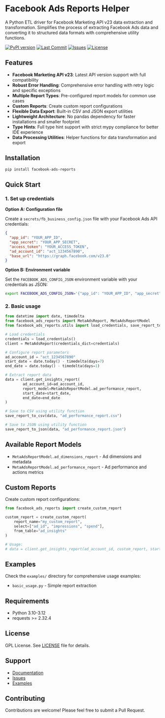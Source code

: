# Facebook Ads Reports Helper

A Python ETL driver for Facebook Marketing API v23 data extraction and transformation. Simplifies the process of extracting Facebook Ads data and converting it to structured data formats with comprehensive utility functions.

[![PyPI version](https://img.shields.io/pypi/v/facebook-ads-reports)](https://pypi.org/project/facebook-ads-reports/)
[![Last Commit](https://img.shields.io/github/last-commit/machado000/facebook-ads-reports)](https://github.com/machado000/facebook-ads-reports/commits/main)
[![Issues](https://img.shields.io/github/issues/machado000/facebook-ads-reports)](https://github.com/machado000/facebook-ads-reports/issues)
[![License](https://img.shields.io/badge/License-GPL-yellow.svg)](https://github.com/machado000/facebook-ads-reports/blob/main/LICENSE)

## Features

- **Facebook Marketing API v23**: Latest API version support with full compatibility
- **Robust Error Handling**: Comprehensive error handling with retry logic and specific exceptions
- **Multiple Report Types**: Pre-configured report models for common use cases
- **Custom Reports**: Create custom report configurations
- **Flexible Data Export**: Built-in CSV and JSON export utilities
- **Lightweight Architecture**: No pandas dependency for faster installations and smaller footprint
- **Type Hints**: Full type hint support with strict mypy compliance for better IDE experience
- **Data Processing Utilities**: Helper functions for data transformation and export

## Installation

```bash
pip install facebook-ads-reports
```

## Quick Start

### 1. Set up credentials

**Option A: Configuration file**

Create a `secrets/fb_business_config.json` file with your Facebook Ads API credentials:

```json
{
  "app_id": "YOUR_APP_ID",
  "app_secret": "YOUR_APP_SECRET",
  "access_token": "YOUR_ACCESS_TOKEN",
  "ad_account_id": "act_1234567890",
  "base_url": "https://graph.facebook.com/v23.0"
}
```

**Option B: Environment variable**

Set the `FACEBOOK_ADS_CONFIG_JSON` environment variable with your credentials as JSON:

```bash
export FACEBOOK_ADS_CONFIG_JSON='{"app_id": "YOUR_APP_ID", "app_secret": "YOUR_APP_SECRET", "access_token": "YOUR_ACCESS_TOKEN", "ad_account_id": "act_1234567890", "base_url": "https://graph.facebook.com/v23.0"}'
```

### 2. Basic usage

```python
from datetime import date, timedelta
from facebook_ads_reports import MetaAdsReport, MetaAdsReportModel
from facebook_ads_reports.utils import load_credentials, save_report_to_csv, save_report_to_json

# Load credentials
credentials = load_credentials()
client = MetaAdsReport(credentials_dict=credentials)

# Configure report parameters
ad_account_id = "act_1234567890"
start_date = date.today() - timedelta(days=7)
end_date = date.today() - timedelta(days=1)

# Extract report data
data = client.get_insights_report(
        ad_account_id=ad_account_id,
        report_model=MetaAdsReportModel.ad_performance_report,
        start_date=start_date,
        end_date=end_date
)

# Save to CSV using utility function
save_report_to_csv(data, "ad_performance_report.csv")

# Save to JSON using utility function
save_report_to_json(data, "ad_performance_report.json")
```


## Available Report Models

- `MetaAdsReportModel.ad_dimensions_report` - Ad dimensions and metadata
- `MetaAdsReportModel.ad_performance_report` - Ad performance and actions metrics

## Custom Reports

Create custom report configurations:

```python
from facebook_ads_reports import create_custom_report

custom_report = create_custom_report(
    report_name="my_custom_report",
    select=["ad_id", "impressions", "spend"],
    from_table="ad_insights"
)

# Usage:
# data = client.get_insights_report(ad_account_id, custom_report, start_date, end_date)
```

## Examples

Check the `examples/` directory for comprehensive usage examples:

- `basic_usage.py` - Simple report extraction


## Requirements

- Python 3.10-3.12
- requests >= 2.32.4


## License

GPL License. See [LICENSE](LICENSE) file for details.


## Support

- [Documentation](https://github.com/machado000/facebook-ads-reports#readme)
- [Issues](https://github.com/machado000/facebook-ads-reports/issues)
- [Examples](examples/)


## Contributing

Contributions are welcome! Please feel free to submit a Pull Request.